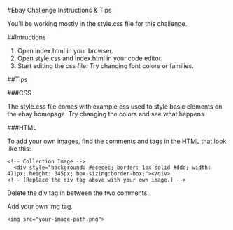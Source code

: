 #Ebay Challenge Instructions & Tips

You'll be working mostly in the style.css file for this challenge.

##Intructions

1. Open index.html in your browser.
2. Open style.css and index.html in your code editor.
3. Start editing the css file. Try changing font colors or families.

##Tips

###CSS

The style.css file comes with example css used to style basic elements on the ebay homepage. Try changing the colors and see what happens.

###HTML

To add your own images, find the comments and tags in the HTML that look like this:
```
<!-- Collection Image -->
  <div style="background: #ececec; border: 1px solid #ddd; width: 471px; height: 345px; box-sizing:border-box;"></div>
<!-- (Replace the div tag above with your own image.) -->
```

Delete the div tag in between the two comments.

Add your own img tag.
```
<img src="your-image-path.png">
```